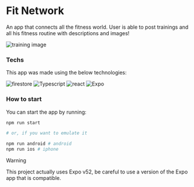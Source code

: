 # Fit Network
An app that connects all the fitness world. User is able to post trainings and all his fitness routine with descriptions and images!

![training image](assets/images/image.png)

### Techs
This app was made using the below technologies:

![firestore](https://img.shields.io/badge/Firestore-red.svg?style=for-the-badge&logo=firebase&logoColor=white)
![Typescript](https://img.shields.io/badge/Typescript-blue?style=for-the-badge&logo=typescript&logoColor=white)
![react](https://img.shields.io/badge/React-blue.svg?style=for-the-badge&logo=react&logoColor=white)
![Expo](https://img.shields.io/badge/expo-black.svg?style=for-the-badge&logo=expo&logoColor=white)

### How to start
You can start the app by running:
```sh
npm run start

# or, if you want to emulate it

npm run android # android
npm run ios # iphone
```

> [!WARNING]  
> This project actually uses Expo v52, be careful to use a version of the Expo app that is compatible.
